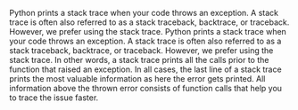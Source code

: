 Python prints a stack trace when your code throws an exception. A stack trace is often also referred to as a stack traceback, backtrace, or traceback. However, we prefer using the stack trace. Python prints a stack trace when your code throws an exception. A stack trace is often also referred to as a stack traceback, backtrace, or traceback. However, we prefer using the stack trace. In other words, a stack trace prints all the calls prior to the function that raised an exception. In all cases, the last line of a stack trace prints the most valuable information as here the error gets printed. All information above the thrown error consists of function calls that help you to trace the issue faster.